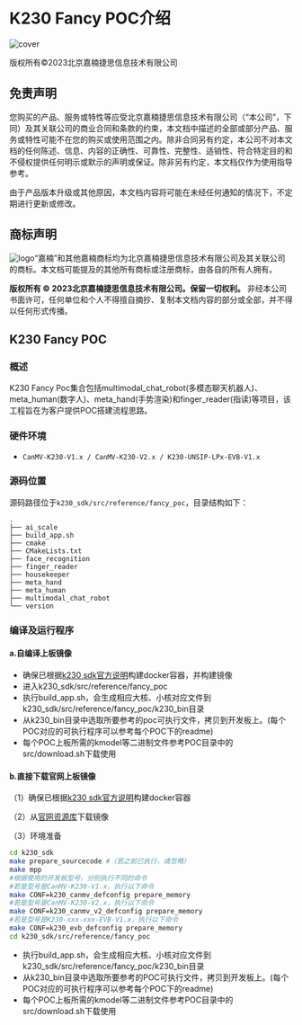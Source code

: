 # K230 Fancy POC介绍

![cover](../tutorials/images/canaan-cover.png)

版权所有©2023北京嘉楠捷思信息技术有限公司

<div style="page-break-after:always"></div>

## 免责声明

您购买的产品、服务或特性等应受北京嘉楠捷思信息技术有限公司（“本公司”，下同）及其关联公司的商业合同和条款的约束，本文档中描述的全部或部分产品、服务或特性可能不在您的购买或使用范围之内。除非合同另有约定，本公司不对本文档的任何陈述、信息、内容的正确性、可靠性、完整性、适销性、符合特定目的和不侵权提供任何明示或默示的声明或保证。除非另有约定，本文档仅作为使用指导参考。

由于产品版本升级或其他原因，本文档内容将可能在未经任何通知的情况下，不定期进行更新或修改。

## 商标声明

![logo](../tutorials/images/logo.png)“嘉楠”和其他嘉楠商标均为北京嘉楠捷思信息技术有限公司及其关联公司的商标。本文档可能提及的其他所有商标或注册商标，由各自的所有人拥有。

**版权所有 © 2023北京嘉楠捷思信息技术有限公司。保留一切权利。**
非经本公司书面许可，任何单位和个人不得擅自摘抄、复制本文档内容的部分或全部，并不得以任何形式传播。

<div style="page-break-after:always"></div>

## K230 Fancy POC

### 概述

K230 Fancy Poc集合包括multimodal_chat_robot(多模态聊天机器人)、meta_human(数字人)、meta_hand(手势渲染)和finger_reader(指读)等项目，该工程旨在为客户提供POC搭建流程思路。

### 硬件环境

- `CanMV-K230-V1.x / CanMV-K230-V2.x / K230-UNSIP-LPx-EVB-V1.x`

### 源码位置

源码路径位于`k230_sdk/src/reference/fancy_poc`，目录结构如下：

```shell
.
├── ai_scale
├── build_app.sh
├── cmake
├── CMakeLists.txt
├── face_recognition
├── finger_reader
├── housekeeper
├── meta_hand
├── meta_human
├── multimodal_chat_robot
└── version
```

### 编译及运行程序

#### a.自编译上板镜像

- 确保已根据[k230 sdk官方说明](https://github.com/kendryte/k230_sdk)构建docker容器，并构建镜像
- 进入k230_sdk/src/reference/fancy_poc
- 执行build_app.sh，会生成相应大核、小核对应文件到k230_sdk/src/reference/fancy_poc/k230_bin目录
- 从k230_bin目录中选取所要参考的poc可执行文件，拷贝到开发板上。(每个POC对应的可执行程序可以参考每个POC下的readme)
- 每个POC上板所需的kmodel等二进制文件参考POC目录中的src/download.sh下载使用

#### b.直接下载官网上板镜像

（1）确保已根据[k230 sdk官方说明](https://github.com/kendryte/k230_sdk)构建docker容器

（2）从[官网资源库](https://developer.canaan-creative.com/resource)下载镜像

（3）环境准备

```bash
cd k230_sdk
make prepare_sourcecode #（若之前已执行，请忽略）
make mpp
#根据使用的开发板型号，分别执行不同的命令
#若是型号是CanMV-K230-V1.x，执行以下命令
make CONF=k230_canmv_defconfig prepare_memory
#若是型号是CanMV-K230-V2.x，执行以下命令
make CONF=k230_canmv_v2_defconfig prepare_memory
#若是型号是K230-xxx-xxx-EVB-V1.x，执行以下命令
make CONF=k230_evb_defconfig prepare_memory
cd k230_sdk/src/reference/fancy_poc
```

- 执行build_app.sh，会生成相应大核、小核对应文件到k230_sdk/src/reference/fancy_poc/k230_bin目录
- 从k230_bin目录中选取所要参考的POC可执行文件，拷贝到开发板上。(每个POC对应的可执行程序可以参考每个POC下的readme)
- 每个POC上板所需的kmodel等二进制文件参考POC目录中的src/download.sh下载使用
